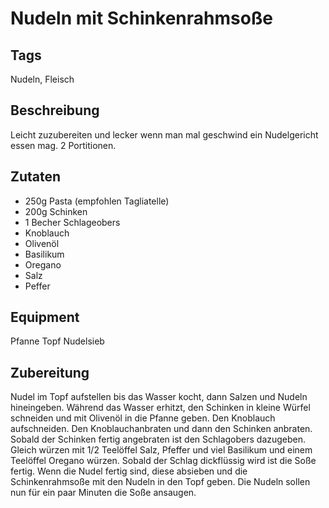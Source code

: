 # Nudeln mit Schinkenrahmsoße

## Tags

Nudeln, Fleisch

## Beschreibung

Leicht zuzubereiten und lecker wenn man mal geschwind ein Nudelgericht essen mag.
2 Portitionen.

## Zutaten

- 250g Pasta (empfohlen Tagliatelle)
- 200g Schinken
- 1 Becher Schlageobers
- Knoblauch
- Olivenöl
- Basilikum
- Oregano
- Salz
- Peffer

## Equipment

Pfanne
Topf
Nudelsieb

## Zubereitung

Nudel im Topf aufstellen bis das Wasser kocht, dann Salzen und Nudeln hineingeben.
Während das Wasser erhitzt, den Schinken in kleine Würfel schneiden und mit Olivenöl in die Pfanne geben.
Den Knoblauch aufschneiden.
Den Knoblauchanbraten und dann den Schinken anbraten.
Sobald der Schinken fertig angebraten ist den Schlagobers dazugeben.
Gleich würzen mit 1/2 Teelöffel Salz, Pfeffer und viel Basilikum und einem Teelöffel Oregano würzen.
Sobald der Schlag dickflüssig wird ist die Soße fertig.
Wenn die Nudel fertig sind, diese absieben und die Schinkenrahmsoße mit den Nudeln in den Topf geben.
Die Nudeln sollen nun für ein paar Minuten die Soße ansaugen.